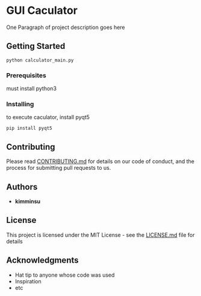 # GUI Caculator

One Paragraph of project description goes here

## Getting Started

```
python calculator_main.py
```

### Prerequisites

must install python3

### Installing

to execute caculator, install pyqt5

```
pip install pyqt5
```

## Contributing

Please read [CONTRIBUTING.md](https://github.com/xjfcnfw3/gui_caculator/blob/main/CONTRIBUTING.md) for details on our code of conduct, and the process for submitting pull requests to us.


## Authors

* **kimminsu**

## License

This project is licensed under the MIT License - see the [LICENSE.md](https://github.com/xjfcnfw3/gui_caculator/blob/main/LICENSE) file for details

## Acknowledgments

* Hat tip to anyone whose code was used
* Inspiration
* etc
